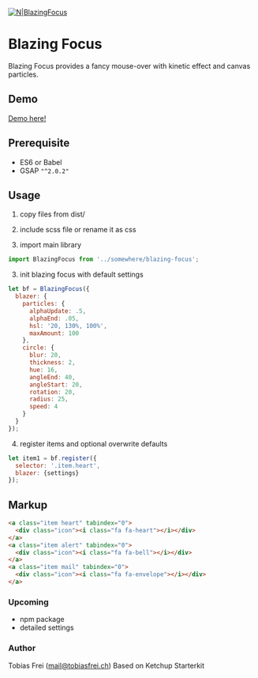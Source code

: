 [![N|BlazingFocus](http://tobiasfrei.ch/github/blazing-focus/blazing-focus-logo-01.svg)](https://tobiasfrei.ch)

# Blazing Focus
Blazing Focus provides a fancy mouse-over with kinetic effect and canvas particles.

## Demo
[Demo here!](http://tobiasfrei.ch/blazing-focus/)

## Prerequisite
- ES6 or Babel
- GSAP ``` "^2.0.2" ```

## Usage

1. copy files from dist/

1. include scss file or rename it as css

2. import main library
```javascript
import BlazingFocus from '../somewhere/blazing-focus';
```

3. init blazing focus with default settings
```javascript
let bf = BlazingFocus({
  blazer: {
    particles: {
      alphaUpdate: .5,
      alphaEnd: .05,
      hsl: '20, 130%, 100%',
      maxAmount: 100
    },
    circle: {
      blur: 20,
      thickness: 2,
      hue: 16,
      angleEnd: 40,
      angleStart: 20,
      rotation: 20,
      radius: 25,
      speed: 4
    }
  }
});
```

4. register items and optional overwrite defaults
```javascript
let item1 = bf.register({
  selector: '.item.heart',
  blazer: {settings}
});
```

## Markup
```html
<a class="item heart" tabindex="0">
  <div class="icon"><i class="fa fa-heart"></i></div>
</a>
<a class="item alert" tabindex="0">
  <div class="icon"><i class="fa fa-bell"></i></div>
</a>
<a class="item mail" tabindex="0">
  <div class="icon"><i class="fa fa-envelope"></i></div>
</a>

```

### Upcoming
- npm package
- detailed settings

### Author
Tobias Frei (mail@tobiasfrei.ch) 
Based on Ketchup Starterkit
